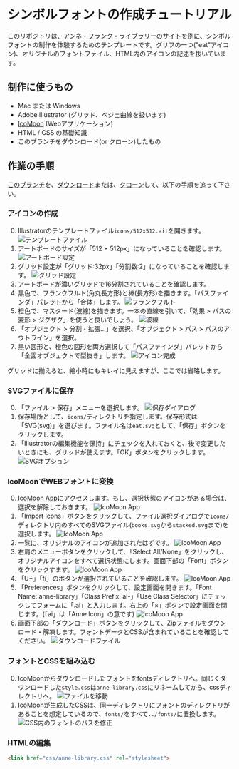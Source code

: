 シンボルフォントの作成チュートリアル
=====================

このリポジトリは、[アンネ・フランク・ライブラリーのサイト](http://annelibrary.github.io/)を例に、シンボルフォントの制作を体験するためのテンプレートです。グリフの一つ("eat"アイコン)、オリジナルのフォントファイル、HTML内のアイコンの記述を抜いています。


## 制作に使うもの

- Mac または Windows
- Adobe Illustrator (グリッド、ベジェ曲線を扱います)
- [IcoMoon](http://icomoon.io/) (Webアプリケーション)
- HTML / CSS の基礎知識
- このブランチをダウンロード(or クローン)したもの


## 作業の手順

[このブランチ](https://github.com/AnneLibrary/annelibrary.github.io/tree/template)を、[ダウンロード](https://github.com/AnneLibrary/annelibrary.github.io/archive/template.zip)または、[クローン](github-mac://openRepo/https://github.com/AnneLibrary/annelibrary.github.io)して、以下の手順を追って下さい。


### アイコンの作成

0. Illustratorのテンプレートファイル`icons/512x512.ait`を開きます。
	![テンプレートファイル](images/illustrator-template.png)
0. アートボードのサイズが「512 × 512px」になっていることを確認します。
	![アートボード設定](images/illustrator-artboard.png)
0. グリッド設定が「グリッド:32px」「分割数:2」になっていることを確認します。
	![グリッド設定](images/illustrator-grid.png)
0. アートボードが濃いグリッドで16分割されていることを確認します。
0. 黒色で、フランクフルト(角丸長方形)と棒(長方形)を描きます。「パスファインダ」パレットから「合体」します。
	![フランクフルト](images/eat-icon-1.png)
0. 橙色で、マスタード(波線)を描きます。一本の直線を引いて、「効果 > パスの変形 > ジグザグ」を使うと良いでしょう。
	![波線](images/eat-icon-2.png)
0. 「オブジェクト > 分割・拡張...」を選択、「オブジェクト > パス > パスのアウトライン」を選択。
0. 黒い図形と、橙色の図形を両方選択して「パスファインダ」パレットから「全面オブジェクトで型抜き」します。
	![アイコン完成](images/eat-icon-3.png)

グリッドに揃えると、縮小時にもキレイに見えますが、ここでは省略します。


### SVGファイルに保存

0. 「ファイル > 保存」メニューを選択します。
	![保存ダイアログ](images/save-directory.png)
0. 保存場所として、`icons/`ディレクトリを指定します。保存形式は「SVG(svg)」を選びます。ファイル名は`eat.svg`として、「保存」ボタンをクリックします。
0. 「Illustratorの編集機能を保持」にチェックを入れておくと、後で変更したいときにも、グリッドが使えます。「OK」ボタンをクリックします。
	![SVGオプション](images/save-svg-option.png)


### IcoMoonでWEBフォントに変換

0. [IcoMoon App](http://icomoon.io/app/)にアクセスします。もし、選択状態のアイコンがある場合は、選択を解除しておきます。
	![IcoMoon App](images/icomoon-1.png)
0. 「Import Icons」ボタンをクリックして、ファイル選択ダイアログで`icons/`ディレクトリ内のすべてのSVGファイル(`books.svg`から`stacked.svg`まで)を選択します。
	![IcoMoon App](images/icomoon-2.png)
0. 一覧に、オリジナルのアイコンが追加されたはずです。
	![IcoMoon App](images/icomoon-3.png)
0. 右肩のメニューボタンをクリックして、「Select All/None」をクリックし、オリジナルアイコンをすべて選択状態にします。画面下部の「Font」ボタンをクリックすます。
	![IcoMoon App](images/icomoon-4.png)
0. 「U+」「fi」のボタンが選択されていることを確認します。
	![IcoMoon App](images/icomoon-5.png)
0. 「Preferences」ボタンをクリックして、設定画面を開きます。「Font Name: anne-library」「Class Prefix: ai-」「Use Class Selector」にチェックしてフォームに「.ai」と入力します。右上の「×」ボタンで設定画面を閉じます。(「ai」は「Anne Icon」の意です)
	![IcoMoon App](images/icomoon-6.png)
0. 画面下部の「ダウンロード」ボタンをクリックして、Zipファイルをダウンロード・解凍します。フォントデータとCSSが含まれていることを確認してください。
	![ダウンロードファイル](images/icomoon-7.png)


### フォントとCSSを組み込む

0. IcoMoonからダウンロードしたフォントをfontsディレクトリへ。同じくダウンロードした`style.css`は`anne-library.css`にリネームしてから、cssディレクトリへ。
	![ファイルを移動](images/move.png)
0. IcoMoonが生成したCSSは、同一ディレクトリにフォントのディレクトリがあることを想定しているので、`fonts/`をすべて`../fonts/`に置換します。
	![CSS内のフォントのパスを修正](images/modify-font-path.png)


### HTMLの編集

```html
<link href="css/anne-library.css" rel="stylesheet">
```

